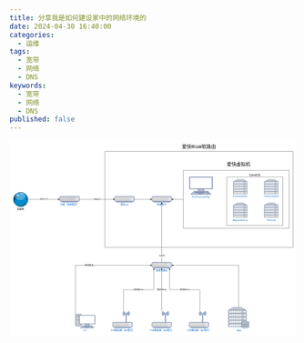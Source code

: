 ```yaml
---
title: 分享我是如何建设家中的网络环境的
date: 2024-04-30 16:40:00
categories: 
  - 运维
tags:
  - 宽带
  - 网络
  - DNS
keywords: 
  - 宽带
  - 网络
  - DNS
published: false
---
```


<a href="/29/1.webp"><svg xmlns="http://www.w3.org/2000/svg" width="720" height="490" style="background-color:#fff" viewBox="-0.5 -0.5 1463 995"><rect width="100%" height="100%" fill="#fff"/><path fill="none" stroke="#000" d="M486 56h960v490H486z" pointer-events="all"/><switch transform="translate(-.5 -.5)"><foreignObject width="100%" height="100%" pointer-events="none" requiredFeatures="http://www.w3.org/TR/SVG11/feature#Extensibility" style="overflow:visible;text-align:left"><div xmlns="http://www.w3.org/1999/xhtml" style="display:flex;align-items:unsafe center;justify-content:unsafe center;width:958px;height:1px;padding-top:301px;margin-left:487px"><div data-drawio-colors="color: rgb(0, 0, 0);" style="box-sizing:border-box;font-size:0;text-align:center"><div style="display:inline-block;font-size:12px;font-family:Helvetica;color:#000;line-height:1.2;pointer-events:all;white-space:normal;overflow-wrap:normal"><h1><br/></h1></div></div></div></foreignObject></switch><g stroke="#000" stroke-miterlimit="10"><path fill="none" d="M94.5 301h155.13" pointer-events="stroke"/><path d="m254.88 301-7 3.5 1.75-3.5-1.75-3.5Z" pointer-events="all"/></g><switch transform="translate(-.5 -.5)"><foreignObject width="100%" height="100%" pointer-events="none" requiredFeatures="http://www.w3.org/TR/SVG11/feature#Extensibility" style="overflow:visible;text-align:left"><div xmlns="http://www.w3.org/1999/xhtml" style="display:flex;align-items:unsafe center;justify-content:unsafe center;width:1px;height:1px;padding-top:301px;margin-left:175px"><div data-drawio-colors="color: rgb(0, 0, 0); background-color: rgb(255, 255, 255);" style="box-sizing:border-box;font-size:0;text-align:center"><div style="display:inline-block;font-size:11px;font-family:Helvetica;color:#000;line-height:1.2;pointer-events:all;background-color:#fff;white-space:nowrap">光纤入户</div></div></div></foreignObject></switch><g pointer-events="all"><ellipse cx="56.31" cy="301.59" fill="#008cce" rx="36.868" ry="36.914"/><path fill="#00527f" d="M31.15 275.15c.37 1.01.88 1.98 1.5 2.87 1.01.1 2 .42 2.89.92-.25 1.04.19 2.12 1.09 2.69.69.39 1.15 1.09 1.25 1.87.03.4.22.77.52 1.03.31.25.7.38 1.1.35.45-.07.91-.1 1.37-.1.99-.13 2 .08 2.86.59l3.11 2.25c.5.34.86.86 1 1.45.17.56.17 1.17 0 1.74-.25.07-.52.05-.75-.07-.17-.49-.53-.9-.99-1.13-.6-.24-1.27-.24-1.87 0-.8.45-1.72.61-2.62.45-.75.03-1.44.4-1.89 1-.34.5-.88.82-1.48.86-.6.05-1.19-.17-1.61-.61-.36-.5-.96-.77-1.58-.71-.61.07-1.15.45-1.41 1.01-.31.71-.51 1.47-.6 2.24a7.46 7.46 0 0 1-.54 2.95c-.21.47-.56.88-1 1.14-.73.2-1.2.9-1.1 1.65.59.69 1.05 1.49 1.35 2.35.27.53.06 1.15-.5 1.49-.56.46-.82 1.19-.7 1.9-.86.01-1.72-.12-2.54-.4-.32-.41-.75-.7-1.24-.85-.47-.1-.95.07-1.25.45-.57.79-.97 1.69-1.19 2.64-.19.65-.29 1.32-.3 2 .64 1.19.95 2.53.89 3.89l.5 3.99c.04.53-.09 1.05-.37 1.5-.31.4-.74.69-1.22.84-7.83-14.7-4.85-32.83 7.27-44.24Z"/><path fill="#64aadc" d="M76.24 270.91c-.17.55-.52 1.02-1 1.34-.44.19-.91.29-1.39.3l-2.74.35a7.539 7.539 0 0 0-3.49.4c.1.4-.04.82-.37 1.06-.33.24-.78.26-1.12.04-.71.01-1.38.32-1.85.85-.37.39-.86.65-1.39.75-.76.15-1.41.65-1.75 1.34-.32.62-.91.75-1.34.3-.27-.54-.44-1.14-.5-1.74a5.518 5.518 0 0 0-2.49-2.75c-1.14-.5-2.2-1.17-3.14-1.99-.6-.45-.97-1.15-1-1.9-.02-.45.03-.91.15-1.35a2.48 2.48 0 0 0-1.99-1.39c-.64-.16-1.17-.63-1.39-1.25a36.81 36.81 0 0 1 27.3 5.64Z"/><path fill="#0a79b9" d="M91.69 311.56a6.046 6.046 0 0 0-1.25-3.14c-.77-.06-1.51.33-1.89 1-.61.87-1.55 1.46-2.59 1.64-.74-.82-.59-1.96.34-2.64.62-.91.76-2.06.4-3.09a3.32 3.32 0 0 0-.5-1.25c-.69-.7-1.2-1.55-1.49-2.49-.65.41-1.44.35-2.04-.17-.6-.52-.93-1.42-.85-2.33.04-1.07-.36-2.11-1.1-2.89.06-1.71-.47-3.38-1.49-4.74a6.012 6.012 0 0 0-3.89-1.75c-1.23.02-2.24-.71-2.27-1.63-.03-.92.94-1.69 2.17-1.71 1.86.21 3.74.16 5.58-.15 1.8-.22 3.54-.76 5.14-1.59l1.74-2.4c5.36 8.79 6.8 19.43 3.99 29.33Z"/><path fill="#266792" d="M87.95 320.79a7.591 7.591 0 0 1-3.24 2.35c-.99.31-1.69 1.2-1.74 2.24-.11.38-.22.19-.32-.52-.09-.71-.16-1.87-.18-3.22.14-1.26.61-2.46 1.34-3.49.81-.75 1.53-1.59 2.15-2.5.27-.55.05-1.22-.5-1.49a1.11 1.11 0 0 0-1.5.5 24.56 24.56 0 0 0-2.49 3.49c-1.21 1.82-2.96 2.57-4.63 1.99a7.579 7.579 0 0 0-3.24-.75c-.66.26-1.08.69-1.12 1.16-.05.48.27.93.87 1.24.94.29 1.73.91 2.24 1.74.79 1.34-.79 2.72-3.83 3.35-2.09.06-4.16.44-6.13 1.14a7.459 7.459 0 0 0-2.24 4c-.37.67-2.22 1.18-4.49 1.24a12.48 12.48 0 0 0-4.83.25c-1.32.49-2.8.24-3.89-.65a1.602 1.602 0 0 0-2.16-.67c-.79.41-1.09 1.38-.68 2.17a2.51 2.51 0 0 0 2.59 1.25c.75-.42 1.71-.6 2.64-.5.58.14 1.04.47 1.25.9.32.26.97.47 1.78.56.81.1 1.7.07 2.45-.07 1.24-.37 2.82-.6 4.49-.64 1.18-.08 2.29-.25 3.24-.5.93-.7 2.07-1.06 3.24-1 .65-.15 1.16-.31 1.49-.5a2.53 2.53 0 0 1 1.59-.5c.29.21.39.58.25.9-.38.52-.83.99-1.34 1.4a36.93 36.93 0 0 0 16.94-14.87ZM36.73 301.34c.26.36.73.5 1.15.35.16-.32.28-.65.35-1 .23-.77.23-1.58 0-2.35a1.03 1.03 0 0 0-1-.15c-.25 1.04-.42 2.09-.5 3.15Z"/><ellipse cx="54.07" cy="285.87" fill="#fff" fill-opacity=".3" rx="26.655" ry="18.457"/><ellipse cx="41.9" cy="282.36" fill="#fff" fill-opacity=".4" rx="7.722" ry="5.632"/><ellipse cx="56.31" cy="301.59" fill="none" stroke="#000" stroke-width=".95" rx="36.868" ry="36.914"/></g><switch transform="translate(-.5 -.5)"><foreignObject width="100%" height="100%" pointer-events="none" requiredFeatures="http://www.w3.org/TR/SVG11/feature#Extensibility" style="overflow:visible;text-align:left"><div xmlns="http://www.w3.org/1999/xhtml" style="display:flex;align-items:unsafe flex-start;justify-content:unsafe center;width:1px;height:1px;padding-top:346px;margin-left:55px"><div data-drawio-colors="color: rgb(0, 0, 0);" style="box-sizing:border-box;font-size:0;text-align:center"><div style="display:inline-block;font-size:12px;font-family:Helvetica;color:#000;line-height:1.2;pointer-events:all;white-space:nowrap">互联网</div></div></div></foreignObject></switch><g pointer-events="all"><rect width="100" height="25.86" x="256" y="286" fill="#ccc" stroke="#6881b3" stroke-width="2" rx="5.17" ry="5.17"/><path fill="#ccc" stroke="#6881b3" stroke-width="2" d="M266 311.86h80V316h-80z"/><ellipse cx="344" cy="298.93" fill="#fff" rx="8" ry="8.276"/><ellipse cx="266" cy="296.34" fill="#fff" rx="2" ry="2.069"/><path fill="#ccc" stroke="#6881b3" stroke-miterlimit="10" stroke-width="2" d="M344 293.24v11.38"/><path fill="none" stroke="#6881b3" stroke-miterlimit="10" stroke-width="2" d="m342 295.31 2-2.07 2 2.07"/><ellipse cx="276" cy="296.34" fill="#fff" rx="2" ry="2.069"/><ellipse cx="286" cy="296.34" fill="#fff" rx="2" ry="2.069"/><ellipse cx="296" cy="296.34" fill="#fff" rx="2" ry="2.069"/><path fill="none" stroke="#6881b3" stroke-miterlimit="10" stroke-width="2" d="m342 302.55 2 2.07 2-2.07"/></g><switch transform="translate(-.5 -.5)"><foreignObject width="100%" height="100%" pointer-events="none" requiredFeatures="http://www.w3.org/TR/SVG11/feature#Extensibility" style="overflow:visible;text-align:left"><div xmlns="http://www.w3.org/1999/xhtml" style="display:flex;align-items:unsafe flex-start;justify-content:unsafe center;width:1px;height:1px;padding-top:323px;margin-left:306px"><div data-drawio-colors="color: #0066CC;" style="box-sizing:border-box;font-size:0;text-align:center"><div style="display:inline-block;font-size:12px;font-family:Helvetica;color:#06c;line-height:1.2;pointer-events:all;white-space:nowrap">光猫（桥接模式<span style="background-color:initial">）</span></div></div></div></foreignObject></switch><g pointer-events="all"><rect width="100" height="25.86" x="536" y="286" fill="#ccc" stroke="#6881b3" stroke-width="2" rx="5.17" ry="5.17"/><path fill="#ccc" stroke="#6881b3" stroke-width="2" d="M546 311.86h80V316h-80z"/><path fill="#fff" d="M539 293.24h6v3.1h-2v1.04h-2v-1.04h-2Zm8.5 0h6v3.1h-2v1.04h-2v-1.04h-2Zm8.5 0h6v3.1h-2v1.04h-2v-1.04h-2Zm8.5 0h6v3.1h-2v1.04h-2v-1.04h-2Zm8.5 0h6v3.1h-2v1.04h-2v-1.04h-2Zm8.5 0h6v3.1h-2v1.04h-2v-1.04h-2Zm8.5 0h6v3.1h-2v1.04h-2v-1.04h-2Zm8.5 0h6v3.1h-2v1.04h-2v-1.04h-2Z"/><ellipse cx="624" cy="298.93" fill="#fff" rx="8" ry="8.276"/><ellipse cx="611" cy="291.17" fill="#fff" rx="2" ry="2.069"/><ellipse cx="611" cy="306.69" fill="#fff" rx="2" ry="2.069"/><ellipse cx="611" cy="298.93" fill="#fff" rx="2" ry="2.069"/><ellipse cx="601.5" cy="303.59" fill="#fff" rx="2" ry="2.069"/><ellipse cx="593" cy="303.59" fill="#fff" rx="2" ry="2.069"/><ellipse cx="584.5" cy="303.59" fill="#fff" rx="2" ry="2.069"/><ellipse cx="576" cy="303.59" fill="#fff" rx="2" ry="2.069"/><ellipse cx="567.5" cy="303.59" fill="#fff" rx="2" ry="2.069"/><ellipse cx="559" cy="303.59" fill="#fff" rx="2" ry="2.069"/><ellipse cx="550.5" cy="303.59" fill="#fff" rx="2" ry="2.069"/><ellipse cx="542" cy="303.59" fill="#fff" rx="2" ry="2.069"/><path fill="none" stroke="#6881b3" stroke-miterlimit="10" d="M624 293.24v11.38m-6.5-5.69h4m5 0h4m-8.5-3.62 2-2.07 2 2.07m-4 7.24 2 2.07 2-2.07m-6.5-5.69 2 2.07-2 2.07m9-4.14-2 2.07 2 2.07"/></g><switch transform="translate(-.5 -.5)"><foreignObject width="100%" height="100%" pointer-events="none" requiredFeatures="http://www.w3.org/TR/SVG11/feature#Extensibility" style="overflow:visible;text-align:left"><div xmlns="http://www.w3.org/1999/xhtml" style="display:flex;align-items:unsafe flex-start;justify-content:unsafe center;width:1px;height:1px;padding-top:323px;margin-left:586px"><div data-drawio-colors="color: #0066CC;" style="box-sizing:border-box;font-size:0;text-align:center"><div style="display:inline-block;font-size:12px;font-family:Helvetica;color:#06c;line-height:1.2;pointer-events:all;white-space:nowrap">爱快OS</div></div></div></foreignObject></switch><g stroke="#000" stroke-miterlimit="10"><path fill="none" d="M356 301h173.63" pointer-events="stroke"/><path d="m534.88 301-7 3.5 1.75-3.5-1.75-3.5Z" pointer-events="all"/></g><switch transform="translate(-.5 -.5)"><foreignObject width="100%" height="100%" pointer-events="none" requiredFeatures="http://www.w3.org/TR/SVG11/feature#Extensibility" style="overflow:visible;text-align:left"><div xmlns="http://www.w3.org/1999/xhtml" style="display:flex;align-items:unsafe center;justify-content:unsafe center;width:1px;height:1px;padding-top:301px;margin-left:447px"><div data-drawio-colors="color: rgb(0, 0, 0); background-color: rgb(255, 255, 255);" style="box-sizing:border-box;font-size:0;text-align:center"><div style="display:inline-block;font-size:11px;font-family:Helvetica;color:#000;line-height:1.2;pointer-events:all;background-color:#fff;white-space:nowrap">Wan口</div></div></div></foreignObject></switch><g pointer-events="all"><rect width="100" height="25.86" x="726" y="286" fill="#ccc" stroke="#6881b3" stroke-width="2" rx="5.17" ry="5.17"/><path fill="#ccc" stroke="#6881b3" stroke-width="2" d="M736 311.86h80V316h-80z"/><ellipse cx="814" cy="298.93" fill="#fff" rx="8" ry="8.276"/><ellipse cx="801" cy="291.17" fill="#fff" rx="2" ry="2.069"/><ellipse cx="801" cy="306.69" fill="#fff" rx="2" ry="2.069"/><ellipse cx="801" cy="298.93" fill="#fff" rx="2" ry="2.069"/><ellipse cx="791.5" cy="303.59" fill="#fff" rx="2" ry="2.069"/><ellipse cx="783" cy="303.59" fill="#fff" rx="2" ry="2.069"/><ellipse cx="774.5" cy="303.59" fill="#fff" rx="2" ry="2.069"/><ellipse cx="766" cy="303.59" fill="#fff" rx="2" ry="2.069"/><ellipse cx="757.5" cy="303.59" fill="#fff" rx="2" ry="2.069"/><ellipse cx="749" cy="303.59" fill="#fff" rx="2" ry="2.069"/><ellipse cx="740.5" cy="303.59" fill="#fff" rx="2" ry="2.069"/><ellipse cx="732" cy="303.59" fill="#fff" rx="2" ry="2.069"/><path fill="#fff" d="M729 293.24h6v3.1h-2v1.04h-2v-1.04h-2Zm8.5 0h6v3.1h-2v1.04h-2v-1.04h-2Zm8.5 0h6v3.1h-2v1.04h-2v-1.04h-2Zm8.5 0h6v3.1h-2v1.04h-2v-1.04h-2Zm8.5 0h6v3.1h-2v1.04h-2v-1.04h-2Zm8.5 0h6v3.1h-2v1.04h-2v-1.04h-2Zm8.5 0h6v3.1h-2v1.04h-2v-1.04h-2Zm8.5 0h6v3.1h-2v1.04h-2v-1.04h-2Z"/><path fill="none" stroke="#6881b3" stroke-miterlimit="10" d="m808 295.31 2-2.07 2 2.07m-4 7.24 2 2.07 2-2.07m4-7.24 2-2.07 2 2.07m-4 7.24 2 2.07 2-2.07m-2 2.07v-3.1l-8-5.18v-3.1m0 11.38v-3.1l8-5.18v-3.1"/></g><switch transform="translate(-.5 -.5)"><foreignObject width="100%" height="100%" pointer-events="none" requiredFeatures="http://www.w3.org/TR/SVG11/feature#Extensibility" style="overflow:visible;text-align:left"><div xmlns="http://www.w3.org/1999/xhtml" style="display:flex;align-items:unsafe flex-start;justify-content:unsafe center;width:1px;height:1px;padding-top:323px;margin-left:776px"><div data-drawio-colors="color: #0066CC;" style="box-sizing:border-box;font-size:0;text-align:center"><div style="display:inline-block;font-size:12px;font-family:Helvetica;color:#06c;line-height:1.2;pointer-events:all;white-space:nowrap">桥接网卡<div><br/></div></div></div></div></foreignObject></switch><g stroke="#000" stroke-miterlimit="10"><path fill="none" d="M776 872.36V658.73" pointer-events="stroke"/><path d="m776 653.48 3.5 7-3.5-1.75-3.5 1.75Z" pointer-events="all"/></g><switch transform="translate(-.5 -.5)"><foreignObject width="100%" height="100%" pointer-events="none" requiredFeatures="http://www.w3.org/TR/SVG11/feature#Extensibility" style="overflow:visible;text-align:left"><div xmlns="http://www.w3.org/1999/xhtml" style="display:flex;align-items:unsafe center;justify-content:unsafe center;width:1px;height:1px;padding-top:763px;margin-left:776px"><div data-drawio-colors="color: rgb(0, 0, 0); background-color: rgb(255, 255, 255);" style="box-sizing:border-box;font-size:0;text-align:center"><div style="display:inline-block;font-size:11px;font-family:Helvetica;color:#000;line-height:1.2;pointer-events:all;background-color:#fff;white-space:nowrap">有线Mesh</div></div></div></foreignObject></switch><g stroke="#000" stroke-miterlimit="10"><path fill="none" d="m581 872.36.09-110H736V658.73" pointer-events="stroke"/><path d="m736 653.48 3.5 7-3.5-1.75-3.5 1.75Z" pointer-events="all"/></g><switch transform="translate(-.5 -.5)"><foreignObject width="100%" height="100%" pointer-events="none" requiredFeatures="http://www.w3.org/TR/SVG11/feature#Extensibility" style="overflow:visible;text-align:left"><div xmlns="http://www.w3.org/1999/xhtml" style="display:flex;align-items:unsafe center;justify-content:unsafe center;width:1px;height:1px;padding-top:762px;margin-left:658px"><div data-drawio-colors="color: rgb(0, 0, 0); background-color: rgb(255, 255, 255);" style="box-sizing:border-box;font-size:0;text-align:center"><div style="display:inline-block;font-size:11px;font-family:Helvetica;color:#000;line-height:1.2;pointer-events:all;background-color:#fff;white-space:nowrap">有线Mesh</div></div></div></foreignObject></switch><g stroke="#000" stroke-miterlimit="10"><path fill="none" d="m971 872.36.09-110H816V658.73" pointer-events="stroke"/><path d="m816 653.48 3.5 7-3.5-1.75-3.5 1.75Z" pointer-events="all"/></g><switch transform="translate(-.5 -.5)"><foreignObject width="100%" height="100%" pointer-events="none" requiredFeatures="http://www.w3.org/TR/SVG11/feature#Extensibility" style="overflow:visible;text-align:left"><div xmlns="http://www.w3.org/1999/xhtml" style="display:flex;align-items:unsafe center;justify-content:unsafe center;width:1px;height:1px;padding-top:762px;margin-left:894px"><div data-drawio-colors="color: rgb(0, 0, 0); background-color: rgb(255, 255, 255);" style="box-sizing:border-box;font-size:0;text-align:center"><div style="display:inline-block;font-size:11px;font-family:Helvetica;color:#000;line-height:1.2;pointer-events:all;background-color:#fff;white-space:nowrap">有线Mesh</div></div></div></foreignObject></switch><g pointer-events="all"><rect width="100" height="25.86" x="726" y="622.36" fill="#ccc" stroke="#6881b3" stroke-width="2" rx="5.17" ry="5.17"/><path fill="#ccc" stroke="#6881b3" stroke-width="2" d="M736 648.22h80v4.14h-80z"/><ellipse cx="814" cy="635.29" fill="#fff" rx="8" ry="8.276"/><ellipse cx="801" cy="627.53" fill="#fff" rx="2" ry="2.069"/><ellipse cx="801" cy="643.05" fill="#fff" rx="2" ry="2.069"/><ellipse cx="801" cy="635.29" fill="#fff" rx="2" ry="2.069"/><ellipse cx="791.5" cy="639.95" fill="#fff" rx="2" ry="2.069"/><ellipse cx="783" cy="639.95" fill="#fff" rx="2" ry="2.069"/><ellipse cx="774.5" cy="639.95" fill="#fff" rx="2" ry="2.069"/><ellipse cx="766" cy="639.95" fill="#fff" rx="2" ry="2.069"/><ellipse cx="757.5" cy="639.95" fill="#fff" rx="2" ry="2.069"/><ellipse cx="749" cy="639.95" fill="#fff" rx="2" ry="2.069"/><ellipse cx="740.5" cy="639.95" fill="#fff" rx="2" ry="2.069"/><ellipse cx="732" cy="639.95" fill="#fff" rx="2" ry="2.069"/><path fill="#fff" d="M729 629.6h6v3.1h-2v1.04h-2v-1.04h-2Zm8.5 0h6v3.1h-2v1.04h-2v-1.04h-2Zm8.5 0h6v3.1h-2v1.04h-2v-1.04h-2Zm8.5 0h6v3.1h-2v1.04h-2v-1.04h-2Zm8.5 0h6v3.1h-2v1.04h-2v-1.04h-2Zm8.5 0h6v3.1h-2v1.04h-2v-1.04h-2Zm8.5 0h6v3.1h-2v1.04h-2v-1.04h-2Zm8.5 0h6v3.1h-2v1.04h-2v-1.04h-2Z"/><path fill="none" stroke="#6881b3" stroke-miterlimit="10" d="m808 631.67 2-2.07 2 2.07m-4 7.24 2 2.07 2-2.07m4-7.24 2-2.07 2 2.07m-4 7.24 2 2.07 2-2.07m-2 2.07v-3.1l-8-5.18v-3.1m0 11.38v-3.1l8-5.18v-3.1"/></g><switch transform="translate(-.5 -.5)"><foreignObject width="100%" height="100%" pointer-events="none" requiredFeatures="http://www.w3.org/TR/SVG11/feature#Extensibility" style="overflow:visible;text-align:left"><div xmlns="http://www.w3.org/1999/xhtml" style="display:flex;align-items:unsafe flex-start;justify-content:unsafe center;width:1px;height:1px;padding-top:659px;margin-left:776px"><div data-drawio-colors="color: #0066CC;" style="box-sizing:border-box;font-size:0;text-align:center"><div style="display:inline-block;font-size:12px;font-family:Helvetica;color:#06c;line-height:1.2;pointer-events:all;white-space:nowrap">物理交换机</div></div></div></foreignObject></switch><g stroke="#000" stroke-miterlimit="10"><path fill="none" d="M776 622.36V322.37" pointer-events="stroke"/><path d="m776 317.12 3.5 7-3.5-1.75-3.5 1.75Z" pointer-events="all"/></g><switch transform="translate(-.5 -.5)"><foreignObject width="100%" height="100%" pointer-events="none" requiredFeatures="http://www.w3.org/TR/SVG11/feature#Extensibility" style="overflow:visible;text-align:left"><div xmlns="http://www.w3.org/1999/xhtml" style="display:flex;align-items:unsafe center;justify-content:unsafe center;width:1px;height:1px;padding-top:585px;margin-left:777px"><div data-drawio-colors="color: rgb(0, 0, 0); background-color: rgb(255, 255, 255);" style="box-sizing:border-box;font-size:0;text-align:center"><div style="display:inline-block;font-size:11px;font-family:Helvetica;color:#000;line-height:1.2;pointer-events:all;background-color:#fff;white-space:nowrap"><span style="color:transparent;font-family:monospace;font-size:0;text-align:start;background-color:#fbfbfb">%3CmxGraphModel%3E%3Croot%3E%3CmxCell%20id%3D%220%22%2F%3E%3CmxCell%20id%3D%221%22%20parent%3D%220%22%2F%3E%3CmxCell%20id%3D%222%22%20value%3D%22VirtIO%E5%8D%8A%E8%99%9A%E6%8B%9F%E5%8C%96%E6%8E%A5%E5%8F%A3%22%20style%3D%22edgeLabel%3Bhtml%3D1%3Balign%3Dcenter%3BverticalAlign%3Dmiddle%3Bresizable%3D0%3Bpoints%3D%5B%5D%3B%22%20vertex%3D%221%22%20connectable%3D%220%22%20parent%3D%221%22%3E%3CmxGeometry%20x%3D%22720%22%20y%3D%22310.90909090909054%22%20as%3D%22geometry%22%2F%3E%3C%2FmxCell%3E%3C%2Froot%3E%3C%2FmxGraphModel%3E</span></div></div></div></foreignObject></switch><switch transform="translate(-.5 -.5)"><foreignObject width="100%" height="100%" pointer-events="none" requiredFeatures="http://www.w3.org/TR/SVG11/feature#Extensibility" style="overflow:visible;text-align:left"><div xmlns="http://www.w3.org/1999/xhtml" style="display:flex;align-items:unsafe center;justify-content:unsafe center;width:1px;height:1px;padding-top:589px;margin-left:777px"><div data-drawio-colors="color: rgb(0, 0, 0); background-color: rgb(255, 255, 255);" style="box-sizing:border-box;font-size:0;text-align:center"><div style="display:inline-block;font-size:11px;font-family:Helvetica;color:#000;line-height:1.2;pointer-events:all;background-color:#fff;white-space:nowrap">Lan口</div></div></div></foreignObject></switch><g pointer-events="all"><rect width="30" height="60" x="336" y="887.36" fill="#ccc" stroke="#6881b3" stroke-width="2" rx="2" ry="2"/><path fill="none" stroke="#6881b3" stroke-linejoin="round" stroke-miterlimit="10" stroke-width="2" d="M336 897.36h30m-30 20h30"/><path fill="#ccc" stroke="#6881b3" stroke-width="2" d="M356 892.36h80v45h-80zM386 937.36h20v10h-20z"/><path fill="#ccc" stroke="#6881b3" stroke-linejoin="round" stroke-miterlimit="10" stroke-width="2" d="M371 946.36h50l10 11h-70Z"/><path fill="none" stroke="#6881b3" stroke-linejoin="round" stroke-miterlimit="10" stroke-width="2" d="M385 954.86h18m-31-3h39m-37-3h36m3 0h7m-5 3h7m-5 3h7"/><path fill="#fff" d="M359 895.36h73v39h-73z"/><circle cx="341" cy="922.36" r="2" fill="#fff"/></g><switch transform="translate(-.5 -.5)"><foreignObject width="100%" height="100%" pointer-events="none" requiredFeatures="http://www.w3.org/TR/SVG11/feature#Extensibility" style="overflow:visible;text-align:left"><div xmlns="http://www.w3.org/1999/xhtml" style="display:flex;align-items:unsafe flex-start;justify-content:unsafe center;width:1px;height:1px;padding-top:964px;margin-left:386px"><div data-drawio-colors="color: #0066CC;" style="box-sizing:border-box;font-size:0;text-align:center"><div style="display:inline-block;font-size:12px;font-family:Helvetica;color:#06c;line-height:1.2;pointer-events:all;white-space:nowrap">PC</div></div></div></foreignObject></switch><g pointer-events="all"><rect width="100" height="24.82" x="526" y="928.56" fill="#ccc" stroke="#6881b3" stroke-width="1.99" rx="4.96" ry="4.96"/><path fill="#ccc" stroke="#6881b3" stroke-width="1.99" d="M536 953.39h80v3.97h-80z"/><path fill="#ccc" stroke="#6881b3" stroke-miterlimit="10" stroke-width="1.99" d="m593 928.56.5-44.68a1.503 1.503 0 0 1 2.5 0l.5 44.68Z"/><ellipse cx="614" cy="940.98" fill="#fff" rx="8" ry="7.944"/><ellipse cx="601" cy="933.53" fill="#fff" rx="2" ry="1.986"/><ellipse cx="601" cy="948.42" fill="#fff" rx="2" ry="1.986"/><ellipse cx="601" cy="940.98" fill="#fff" rx="2" ry="1.986"/><ellipse cx="591.5" cy="945.44" fill="#fff" rx="2" ry="1.986"/><ellipse cx="583" cy="945.44" fill="#fff" rx="2" ry="1.986"/><ellipse cx="574.5" cy="945.44" fill="#fff" rx="2" ry="1.986"/><ellipse cx="566" cy="945.44" fill="#fff" rx="2" ry="1.986"/><ellipse cx="557.5" cy="945.44" fill="#fff" rx="2" ry="1.986"/><ellipse cx="549" cy="945.44" fill="#fff" rx="2" ry="1.986"/><ellipse cx="540.5" cy="945.44" fill="#fff" rx="2" ry="1.986"/><ellipse cx="532" cy="945.44" fill="#fff" rx="2" ry="1.986"/><path fill="#fff" d="M529 935.51h6v2.98h-2v1h-2v-1h-2Zm8.5 0h6v2.98h-2v1h-2v-1h-2Zm8.5 0h6v2.98h-2v1h-2v-1h-2Zm8.5 0h6v2.98h-2v1h-2v-1h-2Zm8.5 0h6v2.98h-2v1h-2v-1h-2Zm8.5 0h6v2.98h-2v1h-2v-1h-2Zm8.5 0h6v2.98h-2v1h-2v-1h-2Zm8.5 0h6v2.98h-2v1h-2v-1h-2Z"/><path fill="none" stroke="#6881b3" stroke-miterlimit="10" stroke-width="1.99" d="m616 938.99 2 1.99-2 1.98m-7-1.98h9"/><path fill="#ccc" stroke="#6881b3" stroke-miterlimit="10" stroke-width="1.99" d="M599.8 878.22c2.2 3.31 2.2 7.61 0 10.92l-1.5-.99a7.905 7.905 0 0 0 0-8.54Zm4-2.98a13.825 13.825 0 0 1 0 17.18l-1.5-1.19c3.4-4.32 3.4-10.38 0-14.7Zm4-2.88a16.806 16.806 0 0 1 0 22.94l-1.5-1.19c5.52-5.76 5.52-14.8 0-20.56Zm-18 5.86a9.859 9.859 0 0 0 0 10.92l1.5-.99a7.905 7.905 0 0 1 0-8.54Zm-4-2.98a13.833 13.833 0 0 0 0 17.28l1.5-1.39c-3.3-4.28-3.3-10.22 0-14.5Zm-4-2.78a16.802 16.802 0 0 0 0 22.84l1.5-1.19a14.826 14.826 0 0 1 0-20.46Z"/></g><switch transform="translate(-.5 -.5)"><foreignObject width="100%" height="100%" pointer-events="none" requiredFeatures="http://www.w3.org/TR/SVG11/feature#Extensibility" style="overflow:visible;text-align:left"><div xmlns="http://www.w3.org/1999/xhtml" style="display:flex;align-items:unsafe flex-start;justify-content:unsafe center;width:1px;height:1px;padding-top:964px;margin-left:576px"><div data-drawio-colors="color: #0066CC;" style="box-sizing:border-box;font-size:0;text-align:center"><div style="display:inline-block;font-size:12px;font-family:Helvetica;color:#06c;line-height:1.2;pointer-events:all;white-space:nowrap">小米路由器（AP模式）</div></div></div></foreignObject></switch><g pointer-events="all"><rect width="100" height="24.82" x="726" y="928.56" fill="#ccc" stroke="#6881b3" stroke-width="1.99" rx="4.96" ry="4.96"/><path fill="#ccc" stroke="#6881b3" stroke-width="1.99" d="M736 953.39h80v3.97h-80z"/><path fill="#ccc" stroke="#6881b3" stroke-miterlimit="10" stroke-width="1.99" d="m793 928.56.5-44.68a1.503 1.503 0 0 1 2.5 0l.5 44.68Z"/><ellipse cx="814" cy="940.98" fill="#fff" rx="8" ry="7.944"/><ellipse cx="801" cy="933.53" fill="#fff" rx="2" ry="1.986"/><ellipse cx="801" cy="948.42" fill="#fff" rx="2" ry="1.986"/><ellipse cx="801" cy="940.98" fill="#fff" rx="2" ry="1.986"/><ellipse cx="791.5" cy="945.44" fill="#fff" rx="2" ry="1.986"/><ellipse cx="783" cy="945.44" fill="#fff" rx="2" ry="1.986"/><ellipse cx="774.5" cy="945.44" fill="#fff" rx="2" ry="1.986"/><ellipse cx="766" cy="945.44" fill="#fff" rx="2" ry="1.986"/><ellipse cx="757.5" cy="945.44" fill="#fff" rx="2" ry="1.986"/><ellipse cx="749" cy="945.44" fill="#fff" rx="2" ry="1.986"/><ellipse cx="740.5" cy="945.44" fill="#fff" rx="2" ry="1.986"/><ellipse cx="732" cy="945.44" fill="#fff" rx="2" ry="1.986"/><path fill="#fff" d="M729 935.51h6v2.98h-2v1h-2v-1h-2Zm8.5 0h6v2.98h-2v1h-2v-1h-2Zm8.5 0h6v2.98h-2v1h-2v-1h-2Zm8.5 0h6v2.98h-2v1h-2v-1h-2Zm8.5 0h6v2.98h-2v1h-2v-1h-2Zm8.5 0h6v2.98h-2v1h-2v-1h-2Zm8.5 0h6v2.98h-2v1h-2v-1h-2Zm8.5 0h6v2.98h-2v1h-2v-1h-2Z"/><path fill="none" stroke="#6881b3" stroke-miterlimit="10" stroke-width="1.99" d="m816 938.99 2 1.99-2 1.98m-7-1.98h9"/><path fill="#ccc" stroke="#6881b3" stroke-miterlimit="10" stroke-width="1.99" d="M799.8 878.22c2.2 3.31 2.2 7.61 0 10.92l-1.5-.99a7.905 7.905 0 0 0 0-8.54Zm4-2.98a13.825 13.825 0 0 1 0 17.18l-1.5-1.19c3.4-4.32 3.4-10.38 0-14.7Zm4-2.88a16.806 16.806 0 0 1 0 22.94l-1.5-1.19c5.52-5.76 5.52-14.8 0-20.56Zm-18 5.86a9.859 9.859 0 0 0 0 10.92l1.5-.99a7.905 7.905 0 0 1 0-8.54Zm-4-2.98a13.833 13.833 0 0 0 0 17.28l1.5-1.39c-3.3-4.28-3.3-10.22 0-14.5Zm-4-2.78a16.802 16.802 0 0 0 0 22.84l1.5-1.19a14.826 14.826 0 0 1 0-20.46Z"/></g><switch transform="translate(-.5 -.5)"><foreignObject width="100%" height="100%" pointer-events="none" requiredFeatures="http://www.w3.org/TR/SVG11/feature#Extensibility" style="overflow:visible;text-align:left"><div xmlns="http://www.w3.org/1999/xhtml" style="display:flex;align-items:unsafe flex-start;justify-content:unsafe center;width:1px;height:1px;padding-top:964px;margin-left:776px"><div data-drawio-colors="color: #0066CC;" style="box-sizing:border-box;font-size:0;text-align:center"><div style="display:inline-block;font-size:12px;font-family:Helvetica;color:#06c;line-height:1.2;pointer-events:all;white-space:nowrap">小米路由器（AP模式）</div></div></div></foreignObject></switch><g pointer-events="all"><rect width="100" height="24.82" x="916" y="928.56" fill="#ccc" stroke="#6881b3" stroke-width="1.99" rx="4.96" ry="4.96"/><path fill="#ccc" stroke="#6881b3" stroke-width="1.99" d="M926 953.39h80v3.97h-80z"/><path fill="#ccc" stroke="#6881b3" stroke-miterlimit="10" stroke-width="1.99" d="m983 928.56.5-44.68a1.503 1.503 0 0 1 2.5 0l.5 44.68Z"/><ellipse cx="1004" cy="940.98" fill="#fff" rx="8" ry="7.944"/><ellipse cx="991" cy="933.53" fill="#fff" rx="2" ry="1.986"/><ellipse cx="991" cy="948.42" fill="#fff" rx="2" ry="1.986"/><ellipse cx="991" cy="940.98" fill="#fff" rx="2" ry="1.986"/><ellipse cx="981.5" cy="945.44" fill="#fff" rx="2" ry="1.986"/><ellipse cx="973" cy="945.44" fill="#fff" rx="2" ry="1.986"/><ellipse cx="964.5" cy="945.44" fill="#fff" rx="2" ry="1.986"/><ellipse cx="956" cy="945.44" fill="#fff" rx="2" ry="1.986"/><ellipse cx="947.5" cy="945.44" fill="#fff" rx="2" ry="1.986"/><ellipse cx="939" cy="945.44" fill="#fff" rx="2" ry="1.986"/><ellipse cx="930.5" cy="945.44" fill="#fff" rx="2" ry="1.986"/><ellipse cx="922" cy="945.44" fill="#fff" rx="2" ry="1.986"/><path fill="#fff" d="M919 935.51h6v2.98h-2v1h-2v-1h-2Zm8.5 0h6v2.98h-2v1h-2v-1h-2Zm8.5 0h6v2.98h-2v1h-2v-1h-2Zm8.5 0h6v2.98h-2v1h-2v-1h-2Zm8.5 0h6v2.98h-2v1h-2v-1h-2Zm8.5 0h6v2.98h-2v1h-2v-1h-2Zm8.5 0h6v2.98h-2v1h-2v-1h-2Zm8.5 0h6v2.98h-2v1h-2v-1h-2Z"/><path fill="none" stroke="#6881b3" stroke-miterlimit="10" stroke-width="1.99" d="m1006 938.99 2 1.99-2 1.98m-7-1.98h9"/><path fill="#ccc" stroke="#6881b3" stroke-miterlimit="10" stroke-width="1.99" d="M989.8 878.22c2.2 3.31 2.2 7.61 0 10.92l-1.5-.99a7.905 7.905 0 0 0 0-8.54Zm4-2.98a13.825 13.825 0 0 1 0 17.18l-1.5-1.19c3.4-4.32 3.4-10.38 0-14.7Zm4-2.88a16.806 16.806 0 0 1 0 22.94l-1.5-1.19c5.52-5.76 5.52-14.8 0-20.56Zm-18 5.86a9.859 9.859 0 0 0 0 10.92l1.5-.99a7.905 7.905 0 0 1 0-8.54Zm-4-2.98a13.833 13.833 0 0 0 0 17.28l1.5-1.39c-3.3-4.28-3.3-10.22 0-14.5Zm-4-2.78a16.802 16.802 0 0 0 0 22.84l1.5-1.19a14.826 14.826 0 0 1 0-20.46Z"/></g><switch transform="translate(-.5 -.5)"><foreignObject width="100%" height="100%" pointer-events="none" requiredFeatures="http://www.w3.org/TR/SVG11/feature#Extensibility" style="overflow:visible;text-align:left"><div xmlns="http://www.w3.org/1999/xhtml" style="display:flex;align-items:unsafe flex-start;justify-content:unsafe center;width:1px;height:1px;padding-top:964px;margin-left:966px"><div data-drawio-colors="color: #0066CC;" style="box-sizing:border-box;font-size:0;text-align:center"><div style="display:inline-block;font-size:12px;font-family:Helvetica;color:#06c;line-height:1.2;pointer-events:all;white-space:nowrap">小米路由器（AP模式）</div></div></div></foreignObject></switch><g stroke="#000" stroke-miterlimit="10"><path fill="none" d="M636 301h83.63" pointer-events="stroke"/><path d="m724.88 301-7 3.5 1.75-3.5-1.75-3.5Z" pointer-events="all"/></g><g stroke="#000" stroke-miterlimit="10"><path fill="none" d="M886 301h-53.63" pointer-events="stroke"/><path d="m827.12 301 7-3.5-1.75 3.5 1.75 3.5Z" pointer-events="all"/></g><path fill="none" d="M866 16h200v30H866z" pointer-events="all"/><switch transform="translate(-.5 -.5)"><foreignObject width="100%" height="100%" pointer-events="none" requiredFeatures="http://www.w3.org/TR/SVG11/feature#Extensibility" style="overflow:visible;text-align:left"><div xmlns="http://www.w3.org/1999/xhtml" style="display:flex;align-items:unsafe center;justify-content:unsafe center;width:198px;height:1px;padding-top:31px;margin-left:867px"><div data-drawio-colors="color: rgb(0, 0, 0);" style="box-sizing:border-box;font-size:0;text-align:center"><div style="display:inline-block;font-size:24px;font-family:Helvetica;color:#000;line-height:1.2;pointer-events:all;white-space:normal;overflow-wrap:normal">爱快iKuai软路由</div></div></div></foreignObject></switch><path fill="none" d="M1103.5 106h130v30h-130z" pointer-events="all"/><switch transform="translate(-.5 -.5)"><foreignObject width="100%" height="100%" pointer-events="none" requiredFeatures="http://www.w3.org/TR/SVG11/feature#Extensibility" style="overflow:visible;text-align:left"><div xmlns="http://www.w3.org/1999/xhtml" style="display:flex;align-items:unsafe center;justify-content:unsafe center;width:128px;height:1px;padding-top:121px;margin-left:1105px"><div data-drawio-colors="color: rgb(0, 0, 0);" style="box-sizing:border-box;font-size:0;text-align:center"><div style="display:inline-block;font-size:24px;font-family:Helvetica;color:#000;line-height:1.2;pointer-events:all;white-space:normal;overflow-wrap:normal">爱快虚拟机</div></div></div></foreignObject></switch><g pointer-events="all"><rect width="91.75" height="14.84" x="1116" y="936.47" fill="#ccc" stroke="#6881b3" stroke-width="1.98" rx="1.98" ry="1.98"/><rect width="91.75" height="14.84" x="1116" y="919.15" fill="#ccc" stroke="#6881b3" stroke-width="1.98" rx="1.98" ry="1.98"/><rect width="91.75" height="14.84" x="1116" y="901.84" fill="#ccc" stroke="#6881b3" stroke-width="1.98" rx="1.98" ry="1.98"/><rect width="91.75" height="14.84" x="1116" y="884.52" fill="#ccc" stroke="#6881b3" stroke-width="1.98" rx="1.98" ry="1.98"/><rect width="91.75" height="14.84" x="1116" y="867.2" fill="#ccc" stroke="#6881b3" stroke-width="1.98" rx="1.98" ry="1.98"/><path fill="#ccc" stroke="#6881b3" stroke-miterlimit="10" stroke-width="1.98" d="m1120.08 865.22 21.41-12.86h40.77l21.41 12.86Z"/><ellipse cx="1199.59" cy="943.89" fill="#fff" rx="4.078" ry="3.958"/><ellipse cx="1199.26" cy="926.58" fill="#fff" rx="4.078" ry="3.958"/><ellipse cx="1199.59" cy="909.26" fill="#fff" rx="4.078" ry="3.958"/><ellipse cx="1199.59" cy="891.94" fill="#fff" rx="4.078" ry="3.958"/><ellipse cx="1199.59" cy="874.62" fill="#fff" rx="4.078" ry="3.958"/><path fill="#fff" d="m1121.1 949.33 5.09-10.88h5.1l-5.1 10.88Zm10.19 0 5.1-10.88h5.1l-5.1 10.88Zm10.2 0 5.09-10.88h5.1l-5.1 10.88Zm10.19 0 5.1-10.88h5.09l-5.09 10.88Zm10.19 0 5.1-10.88h5.1l-5.1 10.88Zm10.2 0 5.1-10.88h5.09l-5.09 10.88Zm-50.97-17.31 5.09-10.89h5.1l-5.1 10.89Zm10.19 0 5.1-10.89h5.1l-5.1 10.89Zm10.2 0 5.09-10.89h5.1l-5.1 10.89Zm10.19 0 5.1-10.89h5.09l-5.09 10.89Zm10.19 0 5.1-10.89h5.1l-5.1 10.89Zm10.2 0 5.1-10.89h5.09l-5.09 10.89Zm-50.97-17.32 5.09-10.88h5.1l-5.1 10.88Zm10.19 0 5.1-10.88h5.1l-5.1 10.88Zm10.2 0 4.58-10.88h5.1l-5.1 10.88Zm10.19 0 5.1-10.88h5.09l-5.09 10.88Zm10.19 0 5.1-10.88h5.1l-5.1 10.88Zm10.2 0 5.1-10.88h5.09l-5.09 10.88Zm-50.97-17.32 5.09-10.88h5.1l-5.1 10.88Zm10.19 0 5.1-10.88h5.1l-5.1 10.88Zm10.2 0 5.09-10.88h5.1l-5.1 10.88Zm10.19 0 5.1-10.88h5.09l-5.09 10.88Zm10.19 0 5.1-10.88h5.1l-5.1 10.88Zm10.2 0 5.1-10.88h5.09l-5.09 10.88Zm-50.97-17.31 5.09-10.89h5.1l-5.1 10.89Zm10.19 0 5.1-10.89h5.1l-5.1 10.89Zm10.2 0 5.09-10.89h5.1l-5.1 10.89Zm10.19 0 5.1-10.89h5.09l-5.09 10.89Zm10.19 0 5.1-10.89h5.1l-5.1 10.89Zm10.2 0 5.1-10.89h5.09l-5.09 10.89Z"/><path fill="#ccc" stroke="#6881b3" stroke-miterlimit="10" stroke-width="1.98" d="M1183.28 945.87c0-2.25 8.45-4.07 18.86-4.07 10.42 0 18.86 1.82 18.86 4.07v7.42c0 2.25-8.44 4.07-18.86 4.07-10.41 0-18.86-1.82-18.86-4.07Z"/><path fill="#ccc" stroke="#6881b3" stroke-miterlimit="10" stroke-width="1.98" d="M1183.28 936.47c0-2.25 8.45-4.07 18.86-4.07 10.42 0 18.86 1.82 18.86 4.07v7.42c0 2.25-8.44 4.07-18.86 4.07-10.41 0-18.86-1.82-18.86-4.07Z"/><path fill="#ccc" stroke="#6881b3" stroke-miterlimit="10" stroke-width="1.98" d="M1183.28 927.56c0-2.24 8.45-4.06 18.86-4.06 10.42 0 18.86 1.82 18.86 4.06v6.93c0 2.25-8.44 4.07-18.86 4.07-10.41 0-18.86-1.82-18.86-4.07Z"/><path fill="none" stroke="#6881b3" stroke-miterlimit="10" stroke-width="1.98" d="M1183.28 945.87c0 2.25 8.45 4.07 18.86 4.07 10.42 0 18.86-1.82 18.86-4.07m-37.72-9.4c0 2.25 8.45 4.07 18.86 4.07 10.42 0 18.86-1.82 18.86-4.07m-37.72-8.91c0 2.25 8.45 4.07 18.86 4.07 10.42 0 18.86-1.82 18.86-4.07"/></g><switch transform="translate(-.5 -.5)"><foreignObject width="100%" height="100%" pointer-events="none" requiredFeatures="http://www.w3.org/TR/SVG11/feature#Extensibility" style="overflow:visible;text-align:left"><div xmlns="http://www.w3.org/1999/xhtml" style="display:flex;align-items:unsafe flex-start;justify-content:unsafe center;width:1px;height:1px;padding-top:964px;margin-left:1169px"><div data-drawio-colors="color: #0066CC;" style="box-sizing:border-box;font-size:0;text-align:center"><div style="display:inline-block;font-size:12px;font-family:Helvetica;color:#06c;line-height:1.2;pointer-events:all;white-space:nowrap">NAS</div></div></div></foreignObject></switch><g stroke="#000" stroke-miterlimit="10"><path fill="none" d="m1168.5 852.36.05-214.91-336.18-.09" pointer-events="stroke"/><path d="m827.12 637.36 7-3.5-1.75 3.5 1.75 3.5Z" pointer-events="all"/></g><g stroke="#000" stroke-miterlimit="10"><path fill="none" d="M336 887.36V637.45l383.63-.09" pointer-events="stroke"/><path d="m724.88 637.36-7 3.5 1.75-3.5-1.75-3.5Z" pointer-events="all"/></g><switch transform="translate(-.5 -.5)"><foreignObject width="100%" height="100%" pointer-events="none" requiredFeatures="http://www.w3.org/TR/SVG11/feature#Extensibility" style="overflow:visible;text-align:left"><div xmlns="http://www.w3.org/1999/xhtml" style="display:flex;align-items:unsafe center;justify-content:unsafe center;width:1px;height:1px;padding-top:637px;margin-left:406px"><div data-drawio-colors="color: rgb(0, 0, 0); background-color: rgb(255, 255, 255);" style="box-sizing:border-box;font-size:0;text-align:center"><div style="display:inline-block;font-size:11px;font-family:Helvetica;color:#000;line-height:1.2;pointer-events:all;background-color:#fff;white-space:nowrap">网线直连</div></div></div></foreignObject></switch><path fill="none" stroke="#000" d="M886 153.5h540v295H886z" pointer-events="all"/><g pointer-events="all"><path fill="#ccc" stroke="#6881b3" stroke-width="2.72" d="M917.76 186.69h117.28v61.27H917.76zM961.75 247.96h29.32v13.62h-29.32z"/><path fill="#ccc" stroke="#6881b3" stroke-linejoin="round" stroke-miterlimit="10" stroke-width="2.72" d="M939.76 260.21h73.3l14.66 14.98H925.09Zm20.52 11.57h26.39m-45.45-4.08h57.18m-54.25-4.09h52.78m4.4 0h10.26m-7.33 4.09h10.26m-7.33 4.08h10.27"/><path fill="#fff" d="M922.16 190.77h107.02v53.1H922.16z"/></g><switch transform="translate(-.5 -.5)"><foreignObject width="100%" height="100%" pointer-events="none" requiredFeatures="http://www.w3.org/TR/SVG11/feature#Extensibility" style="overflow:visible;text-align:left"><div xmlns="http://www.w3.org/1999/xhtml" style="display:flex;align-items:unsafe flex-start;justify-content:unsafe center;width:1px;height:1px;padding-top:282px;margin-left:976px"><div data-drawio-colors="color: #0066CC;" style="box-sizing:border-box;font-size:0;text-align:center"><div style="display:inline-block;font-size:12px;font-family:Helvetica;color:#06c;line-height:1.2;pointer-events:all;white-space:nowrap">PaoPaoGateWay</div></div></div></foreignObject></switch><path fill="none" stroke="#000" d="M1108.35 186.69h285.88v247.06h-285.88z" pointer-events="all"/><g pointer-events="all"><rect width="71.47" height="11.06" x="1140.91" y="262.28" fill="#ccc" stroke="#6881b3" stroke-width="1.48" rx="1.47" ry="1.47"/><rect width="71.47" height="11.06" x="1140.91" y="249.38" fill="#ccc" stroke="#6881b3" stroke-width="1.48" rx="1.47" ry="1.47"/><rect width="71.47" height="11.06" x="1140.91" y="236.47" fill="#ccc" stroke="#6881b3" stroke-width="1.48" rx="1.47" ry="1.47"/><rect width="71.47" height="11.06" x="1140.91" y="223.56" fill="#ccc" stroke="#6881b3" stroke-width="1.48" rx="1.47" ry="1.47"/><rect width="71.47" height="11.06" x="1140.91" y="210.66" fill="#ccc" stroke="#6881b3" stroke-width="1.48" rx="1.47" ry="1.47"/><path fill="#ccc" stroke="#6881b3" stroke-miterlimit="10" stroke-width="1.48" d="m1144.09 209.18 16.67-9.59h31.77l16.68 9.59Z"/><ellipse cx="1206.03" cy="267.81" fill="#fff" rx="3.176" ry="2.95"/><ellipse cx="1205.77" cy="254.91" fill="#fff" rx="3.176" ry="2.95"/><ellipse cx="1206.03" cy="242" fill="#fff" rx="3.176" ry="2.95"/><ellipse cx="1206.03" cy="229.09" fill="#fff" rx="3.176" ry="2.95"/><ellipse cx="1206.03" cy="216.19" fill="#fff" rx="3.176" ry="2.95"/><path fill="#fff" d="m1144.88 271.87 3.97-8.11h3.97l-3.97 8.11Zm7.94 0 3.97-8.11h3.97l-3.97 8.11Zm7.94 0 3.98-8.11h3.97l-3.97 8.11Zm7.95 0 3.97-8.11h3.97l-3.97 8.11Zm7.94 0 3.97-8.11h3.97l-3.97 8.11Zm7.94 0 3.97-8.11h3.97l-3.97 8.11Zm-39.71-12.91 3.97-8.11h3.97l-3.97 8.11Zm7.94 0 3.97-8.11h3.97l-3.97 8.11Zm7.94 0 3.98-8.11h3.97l-3.97 8.11Zm7.95 0 3.97-8.11h3.97l-3.97 8.11Zm7.94 0 3.97-8.11h3.97l-3.97 8.11Zm7.94 0 3.97-8.11h3.97l-3.97 8.11Zm-39.71-12.9 3.97-8.12h3.97l-3.97 8.12Zm7.94 0 3.97-8.12h3.97l-3.97 8.12Zm7.94 0 3.58-8.12h3.97l-3.97 8.12Zm7.95 0 3.97-8.12h3.97l-3.97 8.12Zm7.94 0 3.97-8.12h3.97l-3.97 8.12Zm7.94 0 3.97-8.12h3.97l-3.97 8.12Zm-39.71-12.91 3.97-8.11h3.97l-3.97 8.11Zm7.94 0 3.97-8.11h3.97l-3.97 8.11Zm7.94 0 3.98-8.11h3.97l-3.97 8.11Zm7.95 0 3.97-8.11h3.97l-3.97 8.11Zm7.94 0 3.97-8.11h3.97l-3.97 8.11Zm7.94 0 3.97-8.11h3.97l-3.97 8.11Zm-39.71-12.91 3.97-8.11h3.97l-3.97 8.11Zm7.94 0 3.97-8.11h3.97l-3.97 8.11Zm7.94 0 3.98-8.11h3.97l-3.97 8.11Zm7.95 0 3.97-8.11h3.97l-3.97 8.11Zm7.94 0 3.97-8.11h3.97l-3.97 8.11Zm7.94 0 3.97-8.11h3.97l-3.97 8.11Z"/></g><switch transform="translate(-.5 -.5)"><foreignObject width="100%" height="100%" pointer-events="none" requiredFeatures="http://www.w3.org/TR/SVG11/feature#Extensibility" style="overflow:visible;text-align:left"><div xmlns="http://www.w3.org/1999/xhtml" style="display:flex;align-items:unsafe flex-start;justify-content:unsafe center;width:1px;height:1px;padding-top:280px;margin-left:1177px"><div data-drawio-colors="color: #0066CC;" style="box-sizing:border-box;font-size:0;text-align:center"><div style="display:inline-block;font-size:12px;font-family:Helvetica;color:#06c;line-height:1.2;pointer-events:all;white-space:nowrap">PaoPaoDNS1</div></div></div></foreignObject></switch><g pointer-events="all"><rect width="71.47" height="11.06" x="1298.94" y="262.28" fill="#ccc" stroke="#6881b3" stroke-width="1.48" rx="1.47" ry="1.47"/><rect width="71.47" height="11.06" x="1298.94" y="249.38" fill="#ccc" stroke="#6881b3" stroke-width="1.48" rx="1.47" ry="1.47"/><rect width="71.47" height="11.06" x="1298.94" y="236.47" fill="#ccc" stroke="#6881b3" stroke-width="1.48" rx="1.47" ry="1.47"/><rect width="71.47" height="11.06" x="1298.94" y="223.56" fill="#ccc" stroke="#6881b3" stroke-width="1.48" rx="1.47" ry="1.47"/><rect width="71.47" height="11.06" x="1298.94" y="210.66" fill="#ccc" stroke="#6881b3" stroke-width="1.48" rx="1.47" ry="1.47"/><path fill="#ccc" stroke="#6881b3" stroke-miterlimit="10" stroke-width="1.48" d="m1302.12 209.18 16.67-9.59h31.77l16.68 9.59Z"/><ellipse cx="1364.06" cy="267.81" fill="#fff" rx="3.176" ry="2.95"/><ellipse cx="1363.8" cy="254.91" fill="#fff" rx="3.176" ry="2.95"/><ellipse cx="1364.06" cy="242" fill="#fff" rx="3.176" ry="2.95"/><ellipse cx="1364.06" cy="229.09" fill="#fff" rx="3.176" ry="2.95"/><ellipse cx="1364.06" cy="216.19" fill="#fff" rx="3.176" ry="2.95"/><path fill="#fff" d="m1302.91 271.87 3.97-8.11h3.97l-3.97 8.11Zm7.94 0 3.97-8.11h3.97l-3.97 8.11Zm7.94 0 3.97-8.11h3.98l-3.98 8.11Zm7.95 0 3.97-8.11h3.97l-3.97 8.11Zm7.94 0 3.97-8.11h3.97l-3.97 8.11Zm7.94 0 3.97-8.11h3.97l-3.97 8.11Zm-39.71-12.91 3.97-8.11h3.97l-3.97 8.11Zm7.94 0 3.97-8.11h3.97l-3.97 8.11Zm7.94 0 3.97-8.11h3.98l-3.98 8.11Zm7.95 0 3.97-8.11h3.97l-3.97 8.11Zm7.94 0 3.97-8.11h3.97l-3.97 8.11Zm7.94 0 3.97-8.11h3.97l-3.97 8.11Zm-39.71-12.9 3.97-8.12h3.97l-3.97 8.12Zm7.94 0 3.97-8.12h3.97l-3.97 8.12Zm7.94 0 3.58-8.12h3.97l-3.97 8.12Zm7.95 0 3.97-8.12h3.97l-3.97 8.12Zm7.94 0 3.97-8.12h3.97l-3.97 8.12Zm7.94 0 3.97-8.12h3.97l-3.97 8.12Zm-39.71-12.91 3.97-8.11h3.97l-3.97 8.11Zm7.94 0 3.97-8.11h3.97l-3.97 8.11Zm7.94 0 3.97-8.11h3.98l-3.98 8.11Zm7.95 0 3.97-8.11h3.97l-3.97 8.11Zm7.94 0 3.97-8.11h3.97l-3.97 8.11Zm7.94 0 3.97-8.11h3.97l-3.97 8.11Zm-39.71-12.91 3.97-8.11h3.97l-3.97 8.11Zm7.94 0 3.97-8.11h3.97l-3.97 8.11Zm7.94 0 3.97-8.11h3.98l-3.98 8.11Zm7.95 0 3.97-8.11h3.97l-3.97 8.11Zm7.94 0 3.97-8.11h3.97l-3.97 8.11Zm7.94 0 3.97-8.11h3.97l-3.97 8.11Z"/></g><switch transform="translate(-.5 -.5)"><foreignObject width="100%" height="100%" pointer-events="none" requiredFeatures="http://www.w3.org/TR/SVG11/feature#Extensibility" style="overflow:visible;text-align:left"><div xmlns="http://www.w3.org/1999/xhtml" style="display:flex;align-items:unsafe flex-start;justify-content:unsafe center;width:1px;height:1px;padding-top:280px;margin-left:1335px"><div data-drawio-colors="color: #0066CC;" style="box-sizing:border-box;font-size:0;text-align:center"><div style="display:inline-block;font-size:12px;font-family:Helvetica;color:#06c;line-height:1.2;pointer-events:all;white-space:nowrap">PaoPaoDNS2</div></div></div></foreignObject></switch><g pointer-events="all"><rect width="71.47" height="11.06" x="1140.91" y="382.13" fill="#ccc" stroke="#6881b3" stroke-width="1.48" rx="1.47" ry="1.47"/><rect width="71.47" height="11.06" x="1140.91" y="369.22" fill="#ccc" stroke="#6881b3" stroke-width="1.48" rx="1.47" ry="1.47"/><rect width="71.47" height="11.06" x="1140.91" y="356.31" fill="#ccc" stroke="#6881b3" stroke-width="1.48" rx="1.47" ry="1.47"/><rect width="71.47" height="11.06" x="1140.91" y="343.41" fill="#ccc" stroke="#6881b3" stroke-width="1.48" rx="1.47" ry="1.47"/><rect width="71.47" height="11.06" x="1140.91" y="330.5" fill="#ccc" stroke="#6881b3" stroke-width="1.48" rx="1.47" ry="1.47"/><path fill="#ccc" stroke="#6881b3" stroke-miterlimit="10" stroke-width="1.48" d="m1144.09 329.03 16.67-9.59h31.77l16.68 9.59Z"/><ellipse cx="1206.03" cy="387.66" fill="#fff" rx="3.176" ry="2.95"/><ellipse cx="1205.77" cy="374.75" fill="#fff" rx="3.176" ry="2.95"/><ellipse cx="1206.03" cy="361.84" fill="#fff" rx="3.176" ry="2.95"/><ellipse cx="1206.03" cy="348.94" fill="#fff" rx="3.176" ry="2.95"/><ellipse cx="1206.03" cy="336.03" fill="#fff" rx="3.176" ry="2.95"/><path fill="#fff" d="m1144.88 391.71 3.97-8.11h3.97l-3.97 8.11Zm7.94 0 3.97-8.11h3.97l-3.97 8.11Zm7.94 0 3.98-8.11h3.97l-3.97 8.11Zm7.95 0 3.97-8.11h3.97l-3.97 8.11Zm7.94 0 3.97-8.11h3.97l-3.97 8.11Zm7.94 0 3.97-8.11h3.97l-3.97 8.11Zm-39.71-12.9 3.97-8.12h3.97l-3.97 8.12Zm7.94 0 3.97-8.12h3.97l-3.97 8.12Zm7.94 0 3.98-8.12h3.97l-3.97 8.12Zm7.95 0 3.97-8.12h3.97l-3.97 8.12Zm7.94 0 3.97-8.12h3.97l-3.97 8.12Zm7.94 0 3.97-8.12h3.97l-3.97 8.12Zm-39.71-12.91 3.97-8.11h3.97l-3.97 8.11Zm7.94 0 3.97-8.11h3.97l-3.97 8.11Zm7.94 0 3.58-8.11h3.97l-3.97 8.11Zm7.95 0 3.97-8.11h3.97l-3.97 8.11Zm7.94 0 3.97-8.11h3.97l-3.97 8.11Zm7.94 0 3.97-8.11h3.97l-3.97 8.11Zm-39.71-12.91 3.97-8.11h3.97l-3.97 8.11Zm7.94 0 3.97-8.11h3.97l-3.97 8.11Zm7.94 0 3.98-8.11h3.97l-3.97 8.11Zm7.95 0 3.97-8.11h3.97l-3.97 8.11Zm7.94 0 3.97-8.11h3.97l-3.97 8.11Zm7.94 0 3.97-8.11h3.97l-3.97 8.11Zm-39.71-12.9 3.97-8.12h3.97l-3.97 8.12Zm7.94 0 3.97-8.12h3.97l-3.97 8.12Zm7.94 0 3.98-8.12h3.97l-3.97 8.12Zm7.95 0 3.97-8.12h3.97l-3.97 8.12Zm7.94 0 3.97-8.12h3.97l-3.97 8.12Zm7.94 0 3.97-8.12h3.97l-3.97 8.12Z"/></g><switch transform="translate(-.5 -.5)"><foreignObject width="100%" height="100%" pointer-events="none" requiredFeatures="http://www.w3.org/TR/SVG11/feature#Extensibility" style="overflow:visible;text-align:left"><div xmlns="http://www.w3.org/1999/xhtml" style="display:flex;align-items:unsafe flex-start;justify-content:unsafe center;width:1px;height:1px;padding-top:400px;margin-left:1177px"><div data-drawio-colors="color: #0066CC;" style="box-sizing:border-box;font-size:0;text-align:center"><div style="display:inline-block;font-size:12px;font-family:Helvetica;color:#06c;line-height:1.2;pointer-events:all;white-space:nowrap">AdguardHome</div></div></div></foreignObject></switch><g pointer-events="all"><rect width="71.47" height="11.06" x="1298.94" y="382.13" fill="#ccc" stroke="#6881b3" stroke-width="1.48" rx="1.47" ry="1.47"/><rect width="71.47" height="11.06" x="1298.94" y="369.22" fill="#ccc" stroke="#6881b3" stroke-width="1.48" rx="1.47" ry="1.47"/><rect width="71.47" height="11.06" x="1298.94" y="356.31" fill="#ccc" stroke="#6881b3" stroke-width="1.48" rx="1.47" ry="1.47"/><rect width="71.47" height="11.06" x="1298.94" y="343.41" fill="#ccc" stroke="#6881b3" stroke-width="1.48" rx="1.47" ry="1.47"/><rect width="71.47" height="11.06" x="1298.94" y="330.5" fill="#ccc" stroke="#6881b3" stroke-width="1.48" rx="1.47" ry="1.47"/><path fill="#ccc" stroke="#6881b3" stroke-miterlimit="10" stroke-width="1.48" d="m1302.12 329.03 16.67-9.59h31.77l16.68 9.59Z"/><ellipse cx="1364.06" cy="387.66" fill="#fff" rx="3.176" ry="2.95"/><ellipse cx="1363.8" cy="374.75" fill="#fff" rx="3.176" ry="2.95"/><ellipse cx="1364.06" cy="361.84" fill="#fff" rx="3.176" ry="2.95"/><ellipse cx="1364.06" cy="348.94" fill="#fff" rx="3.176" ry="2.95"/><ellipse cx="1364.06" cy="336.03" fill="#fff" rx="3.176" ry="2.95"/><path fill="#fff" d="m1302.91 391.71 3.97-8.11h3.97l-3.97 8.11Zm7.94 0 3.97-8.11h3.97l-3.97 8.11Zm7.94 0 3.97-8.11h3.98l-3.98 8.11Zm7.95 0 3.97-8.11h3.97l-3.97 8.11Zm7.94 0 3.97-8.11h3.97l-3.97 8.11Zm7.94 0 3.97-8.11h3.97l-3.97 8.11Zm-39.71-12.9 3.97-8.12h3.97l-3.97 8.12Zm7.94 0 3.97-8.12h3.97l-3.97 8.12Zm7.94 0 3.97-8.12h3.98l-3.98 8.12Zm7.95 0 3.97-8.12h3.97l-3.97 8.12Zm7.94 0 3.97-8.12h3.97l-3.97 8.12Zm7.94 0 3.97-8.12h3.97l-3.97 8.12Zm-39.71-12.91 3.97-8.11h3.97l-3.97 8.11Zm7.94 0 3.97-8.11h3.97l-3.97 8.11Zm7.94 0 3.58-8.11h3.97l-3.97 8.11Zm7.95 0 3.97-8.11h3.97l-3.97 8.11Zm7.94 0 3.97-8.11h3.97l-3.97 8.11Zm7.94 0 3.97-8.11h3.97l-3.97 8.11Zm-39.71-12.91 3.97-8.11h3.97l-3.97 8.11Zm7.94 0 3.97-8.11h3.97l-3.97 8.11Zm7.94 0 3.97-8.11h3.98l-3.98 8.11Zm7.95 0 3.97-8.11h3.97l-3.97 8.11Zm7.94 0 3.97-8.11h3.97l-3.97 8.11Zm7.94 0 3.97-8.11h3.97l-3.97 8.11Zm-39.71-12.9 3.97-8.12h3.97l-3.97 8.12Zm7.94 0 3.97-8.12h3.97l-3.97 8.12Zm7.94 0 3.97-8.12h3.98l-3.98 8.12Zm7.95 0 3.97-8.12h3.97l-3.97 8.12Zm7.94 0 3.97-8.12h3.97l-3.97 8.12Zm7.94 0 3.97-8.12h3.97l-3.97 8.12Z"/></g><switch transform="translate(-.5 -.5)"><foreignObject width="100%" height="100%" pointer-events="none" requiredFeatures="http://www.w3.org/TR/SVG11/feature#Extensibility" style="overflow:visible;text-align:left"><div xmlns="http://www.w3.org/1999/xhtml" style="display:flex;align-items:unsafe flex-start;justify-content:unsafe center;width:1px;height:1px;padding-top:400px;margin-left:1335px"><div data-drawio-colors="color: #0066CC;" style="box-sizing:border-box;font-size:0;text-align:center"><div style="display:inline-block;font-size:12px;font-family:Helvetica;color:#06c;line-height:1.2;pointer-events:all;white-space:nowrap">Tailscale</div></div></div></foreignObject></switch><path fill="none" d="M1199.68 164.56h103.24v22.13h-103.24z" pointer-events="all"/><switch transform="translate(-.5 -.5)"><foreignObject width="100%" height="100%" pointer-events="none" requiredFeatures="http://www.w3.org/TR/SVG11/feature#Extensibility" style="overflow:visible;text-align:left"><div xmlns="http://www.w3.org/1999/xhtml" style="display:flex;align-items:unsafe center;justify-content:unsafe center;width:101px;height:1px;padding-top:176px;margin-left:1201px"><div data-drawio-colors="color: rgb(0, 0, 0);" style="box-sizing:border-box;font-size:0;text-align:center"><div style="display:inline-block;font-size:16px;font-family:Helvetica;color:#000;line-height:1.2;pointer-events:all;white-space:normal;overflow-wrap:normal">CentOS</div></div></div></foreignObject></switch></svg></a>